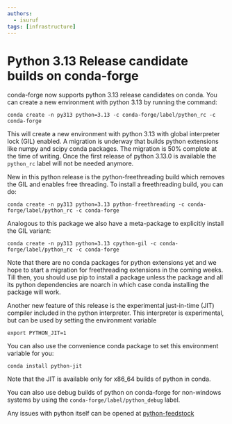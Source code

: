 ```yaml
---
authors:
  - isuruf
tags: [infrastructure]
---
```


# Python 3.13 Release candidate builds on conda-forge

conda-forge now supports python 3.13 release candidates on conda.
You can create a new environment with python 3.13 by running the
command:

    conda create -n py313 python=3.13 -c conda-forge/label/python_rc -c conda-forge

This will create a new environment with python 3.13 with global
interpreter lock (GIL) enabled. A migration is underway that builds
python extensions like numpy and scipy conda packages. The migration
is 50% complete at the time of writing. Once the first release of
python 3.13.0 is available the `python_rc` label will not be needed
anymore.

New in this python release is the python-freethreading build which
removes the GIL and enables free threading. To install a freethreading
build, you can do:

    conda create -n py313 python=3.13 python-freethreading -c conda-forge/label/python_rc -c conda-forge

Analogous to this package we also have a meta-package to explicitly
install the GIL variant:

    conda create -n py313 python=3.13 cpython-gil -c conda-forge/label/python_rc -c conda-forge

Note that there are no conda packages for python extensions yet and
we hope to start a migration for freethreading extensions in the
coming weeks. Till then, you should use pip to install a package
unless the package and all its python dependencies are noarch in which
case conda installing the package will work.

Another new feature of this release is the experimental just-in-time
(JIT) compiler included in the python interpreter. This interpreter is
experimental, but can be used by setting the environment variable

    export PYTHON_JIT=1

You can also use the convenience conda package to set this environment
variable for you:

    conda install python-jit

Note that the JIT is available only for x86_64 builds of python in
conda.

You can also use debug builds of python on conda-forge for non-windows
systems by using the `conda-forge/label/python_debug` label.

Any issues with python itself can be opened at [python-feedstock](https://github.com/conda-forge/python-feedstock)
